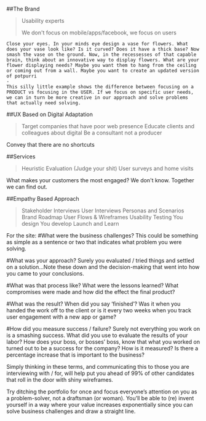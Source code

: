 ##The Brand
> Usability experts
> 
> We don't focus on mobile/apps/facebook, we focus on users
> 
    Close your eyes. In your minds eye design a vase for flowers. What does your vase look like? Is it curved? Does it have a thick base? Now smash the vase on the ground. Now, in the recessesses of that capable brain, think about an innovative way to display flowers. What are your flower displaying needs? Maybe you want them to hang from the ceiling or coming out from a wall. Maybe you want to create an updated version of potpurri
    -
    This silly little example shows the difference between focusing on a PRODUCT vs focusing in the USER. If we focus on specific user needs, we can in turn be more creative in our approach and solve problems that actually need solving.

##UX Based on Digital Adaptation
> Target companies that have poor web presence
> Educate clients and colleagues about digital
> Be a consultant not a producer

Convey that there are no shortcuts

##Services
> Heuristic Evaluation (Judge your shit)
> User surveys and home visits
> 

What makes your customers the most engaged?
We don't know.
Together we can find out.

##Empathy Based Approach
> Stakeholder Interviews
> User Interviews
> Personas and Scenarios
> Brand Roadmap
> User Flows & Wireframes
> Usability Testing
>   You design
>   You develop
> Launch and Learn

For the site:
#What were the business challenges?
This could be something as simple as a sentence or two that indicates what problem you were solving.

#What was your approach?
Surely you evaluated / tried things and settled on a solution…Note these down and the decision-making that went into how you came to your conclusions.

#What was that process like?
What were the lessons learned? What compromises were made and how did the effect the final product?

#What was the result?
When did you say ‘finished’? Was it when you handed the work off to the client or is it every two weeks when you track user engagement with a new app or game?

#How did you measure success / failure?
Surely not everything you work on is a smashing success. What did you use to evaluate the results of your labor? How does your boss, or bosses’ boss, know that what you worked on turned out to be a success for the company? How is it measured? Is there a percentage increase that is important to the business?

Simply thinking in these terms, and communicating this to those you are interviewing with / for, will help put you ahead of 99% of other candidates that roll in the door with shiny wireframes.

Try ditching the portfolio for once and focus everyone’s attention on you as a problem-solver, not a draftsman (or woman). You’ll be able to (re) invent yourself in a way where your value increases exponentially since you can solve business challenges and draw a straight line.